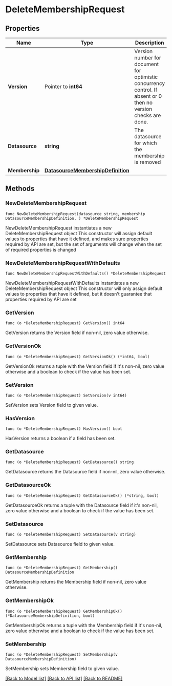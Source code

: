 # DeleteMembershipRequest

## Properties

Name | Type | Description | Notes
------------ | ------------- | ------------- | -------------
**Version** | Pointer to **int64** | Version number for document for optimistic concurrency control. If absent or 0 then no version checks are done. | [optional] 
**Datasource** | **string** | The datasource for which the membership is removed | 
**Membership** | [**DatasourceMembershipDefinition**](DatasourceMembershipDefinition.md) |  | 

## Methods

### NewDeleteMembershipRequest

`func NewDeleteMembershipRequest(datasource string, membership DatasourceMembershipDefinition, ) *DeleteMembershipRequest`

NewDeleteMembershipRequest instantiates a new DeleteMembershipRequest object
This constructor will assign default values to properties that have it defined,
and makes sure properties required by API are set, but the set of arguments
will change when the set of required properties is changed

### NewDeleteMembershipRequestWithDefaults

`func NewDeleteMembershipRequestWithDefaults() *DeleteMembershipRequest`

NewDeleteMembershipRequestWithDefaults instantiates a new DeleteMembershipRequest object
This constructor will only assign default values to properties that have it defined,
but it doesn't guarantee that properties required by API are set

### GetVersion

`func (o *DeleteMembershipRequest) GetVersion() int64`

GetVersion returns the Version field if non-nil, zero value otherwise.

### GetVersionOk

`func (o *DeleteMembershipRequest) GetVersionOk() (*int64, bool)`

GetVersionOk returns a tuple with the Version field if it's non-nil, zero value otherwise
and a boolean to check if the value has been set.

### SetVersion

`func (o *DeleteMembershipRequest) SetVersion(v int64)`

SetVersion sets Version field to given value.

### HasVersion

`func (o *DeleteMembershipRequest) HasVersion() bool`

HasVersion returns a boolean if a field has been set.

### GetDatasource

`func (o *DeleteMembershipRequest) GetDatasource() string`

GetDatasource returns the Datasource field if non-nil, zero value otherwise.

### GetDatasourceOk

`func (o *DeleteMembershipRequest) GetDatasourceOk() (*string, bool)`

GetDatasourceOk returns a tuple with the Datasource field if it's non-nil, zero value otherwise
and a boolean to check if the value has been set.

### SetDatasource

`func (o *DeleteMembershipRequest) SetDatasource(v string)`

SetDatasource sets Datasource field to given value.


### GetMembership

`func (o *DeleteMembershipRequest) GetMembership() DatasourceMembershipDefinition`

GetMembership returns the Membership field if non-nil, zero value otherwise.

### GetMembershipOk

`func (o *DeleteMembershipRequest) GetMembershipOk() (*DatasourceMembershipDefinition, bool)`

GetMembershipOk returns a tuple with the Membership field if it's non-nil, zero value otherwise
and a boolean to check if the value has been set.

### SetMembership

`func (o *DeleteMembershipRequest) SetMembership(v DatasourceMembershipDefinition)`

SetMembership sets Membership field to given value.



[[Back to Model list]](../README.md#documentation-for-models) [[Back to API list]](../README.md#documentation-for-api-endpoints) [[Back to README]](../README.md)


